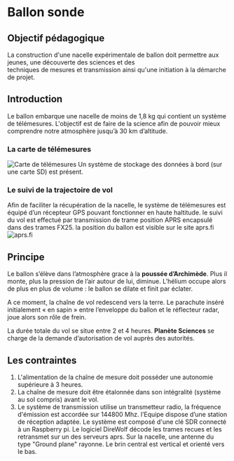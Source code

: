 ﻿# Ballon sonde 

## Objectif pédagogique
La  construction d'une nacelle expérimentale de ballon doit permettre aux jeunes, une découverte des sciences et des  
techniques de mesures et transmission ainsi qu'une initiation à la démarche de projet.

## Introduction
Le ballon embarque une nacelle de moins de 1,8 kg qui contient un système de télémesures. L'objectif  est de faire de la science afin de pouvoir mieux comprendre notre atmosphère jusqu’à 30 km d’altitude.

### La carte de télémesures
![Carte de télémesures](/images/carte_télémesures.jpg)
Un système de stockage des données à bord (sur une carte SD) est présent.

### Le suivi de la trajectoire de vol 
Afin de faciliter la récupération de la nacelle, le système de télémesures est équipé d’un récepteur GPS pouvant fonctionner en haute haltitude.
le suivi du vol est effectué par transmission de trame position APRS encapsulé dans des trames FX25. la position du ballon est visible sur le site aprs.fi
![aprs.fi](/images/Capture_aprs.fi.png)


## Principe
Le ballon s’élève dans l’atmosphère grace à la **poussée d’Archimède**. Plus il monte, plus la pression de l’air autour de lui, diminue. L’hélium occupe alors de plus en plus de volume : le ballon se dilate et finit par éclater.

A ce moment, la chaîne de vol redescend vers la terre. Le parachute inséré initialement «  en sapin  » entre l’enveloppe du ballon et le réflecteur radar, joue alors son rôle de frein.

La durée totale du vol se situe entre 2 et 4 heures. **Planète Sciences** se charge de la demande d’autorisation de vol auprès des autorités. 


## Les contraintes

 1. L'alimentation de la chaîne de mesure doit posséder une autonomie supérieure à 3 heures.
 2. La chaîne de mesure doit être étalonnée dans son intégralité     (système au sol compris) avant le vol.
 3. Le système de transmission utilise un transmetteur radio, la fréquence d'émission est accordée sur 144800 Mhz. l’Equipe dispose d’une station de réception adaptée. Le système est composé d'une clé SDR connecté à un Raspberry pi. Le logiciel DireWolf décode les trames recues et les retransmet sur un des serveurs aprs.  Sur la nacelle, une antenne du type "Ground plane" rayonne. Le brin central est vertical et orienté vers le bas.

 


